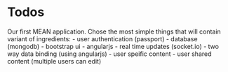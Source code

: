 Todos
=====

Our first MEAN application.
Chose the most simple things that will contain variant of ingredients:
	- user authentication (passport)
	- database (mongodb)
	- bootstrap ui
	- angularjs
	- real time updates (socket.io)
	- two way data binding (using angularjs)
	- user speific content
	- user shared content (multiple users can edit)